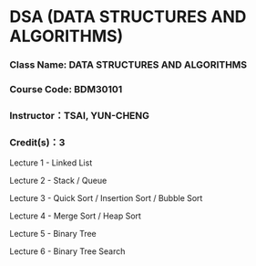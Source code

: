 # DSA (DATA STRUCTURES AND ALGORITHMS)

### Class Name: DATA STRUCTURES AND ALGORITHMS
### Course Code: BDM30101
### Instructor：TSAI, YUN-CHENG
### Credit(s)：3
     
     
Lecture 1 - Linked List

Lecture 2 - Stack / Queue

Lecture 3 - Quick Sort / Insertion Sort / Bubble Sort

Lecture 4 - Merge Sort / Heap Sort

Lecture 5 - Binary Tree

Lecture 6 - Binary Tree Search
